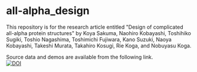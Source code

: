 # all-alpha_design

This repository is for the research article entitled "Design of complicated all-alpha protein structures"
by Koya Sakuma, Naohiro Kobayashi, Toshihiko Sugiki, Toshio Nagashima, Toshimichi Fujiwara, Kano Suzuki, 
Naoya Kobayashi, Takeshi Murata, Takahiro Kosugi, Rie Koga, and Nobuyasu Koga.

Source data and demos are available from the following link.<br>
[![DOI](https://zenodo.org/badge/DOI/10.5281/zenodo.7961650.svg)](https://doi.org/10.5281/zenodo.7961650)
